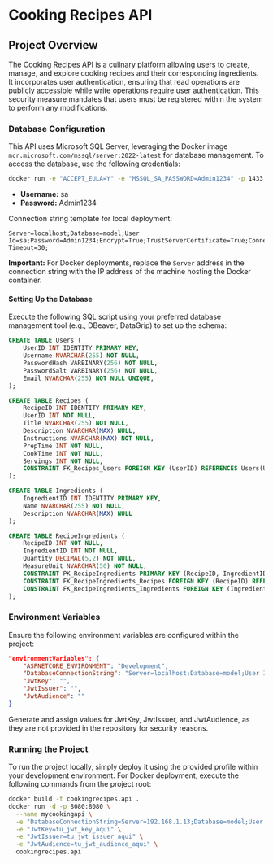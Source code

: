 # Cooking Recipes API

## Project Overview

The Cooking Recipes API is a culinary platform allowing users to create, manage, and explore cooking recipes and their corresponding ingredients. It incorporates user authentication, ensuring that read operations are publicly accessible while write operations require user authentication. This security measure mandates that users must be registered within the system to perform any modifications.

### Database Configuration

This API uses Microsoft SQL Server, leveraging the Docker image `mcr.microsoft.com/mssql/server:2022-latest` for database management. To access the database, use the following credentials:

```sh
docker run -e "ACCEPT_EULA=Y" -e "MSSQL_SA_PASSWORD=Admin1234" -p 1433:1433 -d mcr.microsoft.com/mssql/server:2022-latest
```

- **Username:** sa
- **Password:** Admin1234

Connection string template for local deployment:

```
Server=localhost;Database=model;User Id=sa;Password=Admin1234;Encrypt=True;TrustServerCertificate=True;Connection Timeout=30;
```

**Important:** For Docker deployments, replace the `Server` address in the connection string with the IP address of the machine hosting the Docker container.

#### Setting Up the Database

Execute the following SQL script using your preferred database management tool (e.g., DBeaver, DataGrip) to set up the schema:

```sql
CREATE TABLE Users (
    UserID INT IDENTITY PRIMARY KEY,
    Username NVARCHAR(255) NOT NULL,
    PasswordHash VARBINARY(256) NOT NULL,
    PasswordSalt VARBINARY(256) NOT NULL,
    Email NVARCHAR(255) NOT NULL UNIQUE,
);

CREATE TABLE Recipes (
    RecipeID INT IDENTITY PRIMARY KEY,
    UserID INT NOT NULL,
    Title NVARCHAR(255) NOT NULL,
    Description NVARCHAR(MAX) NULL,
    Instructions NVARCHAR(MAX) NOT NULL,
    PrepTime INT NOT NULL,
    CookTime INT NOT NULL,
    Servings INT NOT NULL,
    CONSTRAINT FK_Recipes_Users FOREIGN KEY (UserID) REFERENCES Users(UserID)
);

CREATE TABLE Ingredients (
    IngredientID INT IDENTITY PRIMARY KEY,
    Name NVARCHAR(255) NOT NULL,
    Description NVARCHAR(MAX) NULL
);

CREATE TABLE RecipeIngredients (
    RecipeID INT NOT NULL,
    IngredientID INT NOT NULL,
    Quantity DECIMAL(5,2) NOT NULL,
    MeasureUnit NVARCHAR(50) NOT NULL,
    CONSTRAINT PK_RecipeIngredients PRIMARY KEY (RecipeID, IngredientID),
    CONSTRAINT FK_RecipeIngredients_Recipes FOREIGN KEY (RecipeID) REFERENCES Recipes(RecipeID),
    CONSTRAINT FK_RecipeIngredients_Ingredients FOREIGN KEY (IngredientID) REFERENCES Ingredients(IngredientID)
);
```

### Environment Variables
Ensure the following environment variables are configured within the project:

```json
"environmentVariables": {
    "ASPNETCORE_ENVIRONMENT": "Development",
    "DatabaseConnectionString": "Server=localhost;Database=model;User Id=sa;Password=Admin1234;Encrypt=True;TrustServerCertificate=True;Connection Timeout=30;",
    "JwtKey": "",
    "JwtIssuer": "",
    "JwtAudience": ""
}
```

Generate and assign values for JwtKey, JwtIssuer, and JwtAudience, as they are not provided in the repository for security reasons.

### Running the Project
To run the project locally, simply deploy it using the provided profile within your development environment. For Docker deployment, execute the following commands from the project root:

```sh
docker build -t cookingrecipes.api .
docker run -d -p 8080:8080 \
  --name mycookingapi \
  -e "DatabaseConnectionString=Server=192.168.1.13;Database=model;User Id=sa;Password=Admin1234;Encrypt=True;TrustServerCertificate=True;Connection Timeout=30;" \
  -e "JwtKey=tu_jwt_key_aqui" \
  -e "JwtIssuer=tu_jwt_issuer_aqui" \
  -e "JwtAudience=tu_jwt_audience_aqui" \
  cookingrecipes.api
```